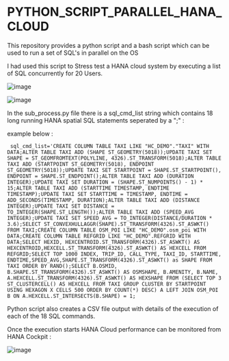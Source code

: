 # PYTHON_SCRIPT_PARALLEL_HANA_CLOUD
This repository provides a python script and a bash script which can be used to run a set of SQL's in parallel on the OS

I had used this script to Stress test a HANA cloud system by executing a list of SQL concurrently for 20 Users. 


![image](https://user-images.githubusercontent.com/41034062/165502289-d91ca3f6-3b2f-4a81-9a1e-15537c6349f8.png)

![image](https://user-images.githubusercontent.com/41034062/165502371-74519b24-e425-43b4-9d4d-b6dfa5175963.png)

In the sub_process.py file there is a sql_cmd_list string which contains 18 long running HANA spatial SQL statements seperated by a ";" :

example below : 

``` sql_cmd_list='CREATE COLUMN TABLE TAXI LIKE "HC_DEMO"."TAXI" WITH DATA;ALTER TABLE TAXI ADD (SHAPE ST_GEOMETRY(5018));UPDATE TAXI SET SHAPE = ST_GEOMFROMTEXT(POLYLINE, 4326).ST_TRANSFORM(5018);ALTER TABLE TAXI ADD (STARTPOINT ST_GEOMETRY(5018), ENDPOINT ST_GEOMETRY(5018));UPDATE TAXI SET STARTPOINT = SHAPE.ST_STARTPOINT(), ENDPOINT = SHAPE.ST_ENDPOINT();ALTER TABLE TAXI ADD (DURATION INTEGER);UPDATE TAXI SET DURATION = (SHAPE.ST_NUMPOINTS() - 1) * 15;ALTER TABLE TAXI ADD (STARTTIME TIMESTAMP, ENDTIME TIMESTAMP);UPDATE TAXI SET STARTTIME = TIMESTAMP, ENDTIME = ADD_SECONDS(TIMESTAMP, DURATION);ALTER TABLE TAXI ADD (DISTANCE INTEGER);UPDATE TAXI SET DISTANCE = TO_INTEGER(SHAPE.ST_LENGTH());ALTER TABLE TAXI ADD (SPEED_AVG INTEGER);UPDATE TAXI SET SPEED_AVG = TO_INTEGER(DISTANCE/DURATION * 3.6);SELECT ST_CONVEXHULLAGGR(SHAPE).ST_TRANSFORM(4326).ST_ASWKT() FROM TAXI;CREATE COLUMN TABLE OSM_POI LIKE "HC_DEMO".osm_poi WITH DATA;CREATE COLUMN TABLE REFGRID LIKE "HC_DEMO".REFGRID WITH DATA;SELECT HEXID, HEXCENTROID.ST_TRANSFORM(4326).ST_ASWKT() AS HEXCENTROID,HEXCELL.ST_TRANSFORM(4326).ST_ASWKT() AS HEXCELL FROM REFGRID;SELECT TOP 1000 INDEX, TRIP_ID, CALL_TYPE, TAXI_ID, STARTTIME, ENDTIME,SPEED_AVG,SHAPE.ST_TRANSFORM(4326).ST_ASWKT() as SHAPE FROM TAXI ORDER BY RAND();SELECT B.OSMID, B.SHAPE.ST_TRANSFORM(4326).ST_ASWKT() AS OSMSHAPE, B.AMENITY, B.NAME, A.HEXCELL.ST_TRANSFORM(4326).ST_ASWKT() AS HEXSHAPE FROM (SELECT TOP 3 ST_CLUSTERCELL() AS HEXCELL FROM TAXI GROUP CLUSTER BY STARTPOINT USING HEXAGON X CELLS 500 ORDER BY COUNT(*) DESC) A LEFT JOIN OSM_POI B ON A.HEXCELL.ST_INTERSECTS(B.SHAPE) = 1;```

Python script also creates a CSV file output with details of the execution of each of the 18 SQL commands. 

Once the execution starts HANA Cloud performance can be monitored from HANA Cockpit : 

![image](https://user-images.githubusercontent.com/41034062/165503439-9406168f-d73a-44ce-bd18-7ef68b1f83da.png)
